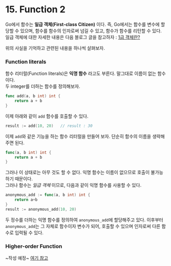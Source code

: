 # 15. Function 2

Go에서 함수는 __일급 객체(First-class Citizen)__ 이다. 즉, Go에서는 함수를 변수에 할당할 수 있으며, 함수를 함수의 인자로써 넘길 수 있고, 함수가 함수를 리턴할 수 있다. 일급 객체에 대한 자세한 내용은 다음 블로그 글을 참고하자 : [1급 객체란?](https://medium.com/@lazysoul/functional-programming-%EC%97%90%EC%84%9C-1%EA%B8%89-%EA%B0%9D%EC%B2%B4%EB%9E%80-ba1aeb048059)

위의 사실을 기억하고 관련된 내용을 하나씩 살펴보자.

### Function literals

함수 리터럴(Function literals)은 __익명 함수__ 라고도 부른다. 말그대로 이름이 없는 함수이다.\
두 integer를 더하는 함수를 정의해보자.

```go
func add(a, b int) int {
    return a + b
}
```

이제 아래와 같이 `add` 함수를 호출할 수 있다.

```go
result := add(10, 20)   // result : 30
```

이제 `add`와 같은 기능을 하는 함수 리터럴을 만들어 보자. 단순히 함수의 이름을 생략해주면 된다.

```go
func(a, b int) int {
    return a + b
}
```

그러나 이 상태로는 아무 것도 할 수 없다. 익명 함수는 이름이 없으므로 호출이 불가능하기 때문이다.\
그러나 함수는 _일급 객체_ 이므로, 다음과 같이 익명 함수를 사용할 수 있다.

```go
anonymous_add := func(a, b int) int {
    return a+b
}
result := anonymous_add(10, 20)
```

두 정수를 더하는 익명 함수를 정의하여 `anonymous_add`에 할당해주고 있다. 이후부터 `anonymous_add`는 그 자체로 함수이자 변수가 되어, 호출할 수 있으며 인자로써 다른 함수로 입력될 수 있다.

### Higher-order Function

~작성 예정~
[여기 참고](https://www.golangprograms.com/higher-order-functions-in-golang.html)
